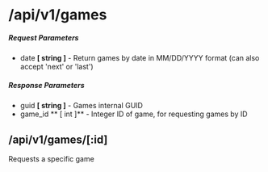 # /api/v1/games

##### Request Parameters
- date **[ string ]** - Return games by date in MM/DD/YYYY format (can also accept 'next' or 'last')

##### Response Parameters
- guid **[ string ]** - Games internal GUID
- game_id ** [ int ]** - Integer ID of game, for requesting games by ID

## /api/v1/games/[:id]
Requests a specific game